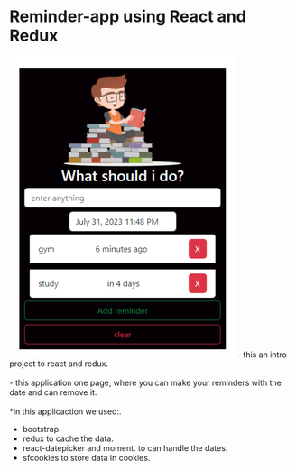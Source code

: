 # Reminder-app using React and Redux
<img style="width: 400px;" src="https://raw.githubusercontent.com/3mmar0/basic_reminder_react_app/main/src/assets/rm.png" alt="Reminder page" />
- this an intro project to react and redux.<br /><br/>
- this application one page, where you can make your reminders with the date and can remove it.<br /><br/>
*in this applicaction we used:.
<ul>
  <li>bootstrap.</li>
  <li>redux to cache the data.</li>
  <li>react-datepicker and moment. to can handle the dates.</li>
  <li>sfcookies to store data in cookies.</li>
</ul>
